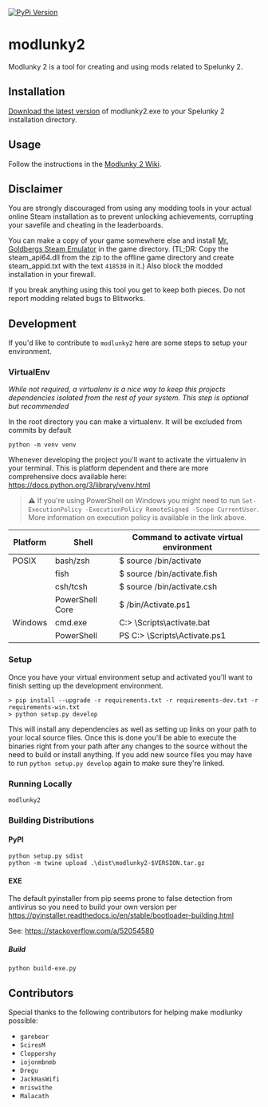 [![PyPi Version](https://img.shields.io/pypi/v/modlunky2.svg)](https://pypi.python.org/pypi/modlunky2/)

# modlunky2

Modlunky 2 is a tool for creating and using mods related to Spelunky 2.

## Installation

[Download the latest version](https://github.com/spelunky-fyi/modlunky2/releases) of modlunky2.exe to your Spelunky 2 installation directory.

## Usage

Follow the instructions in the [Modlunky 2 Wiki](https://github.com/spelunky-fyi/modlunky2/wiki).

## Disclaimer
You are strongly discouraged from using any modding tools in your actual online Steam installation as to prevent unlocking achievements, corrupting your savefile and cheating in the leaderboards.

You can make a copy of your game somewhere else and install [Mr. Goldbergs Steam Emulator](https://gitlab.com/Mr_Goldberg/goldberg_emulator/-/releases) in the game directory. (TL;DR: Copy the steam_api64.dll from the zip to the offline game directory and create steam_appid.txt with the text `418530` in it.) Also block the modded installation in your firewall.

If you break anything using this tool you get to keep both pieces. Do not report modding related bugs to Blitworks.

## Development

If you'd like to contribute to `modlunky2` here are some steps to setup your environment.

### VirtualEnv

*While not required, a virtualenv is a nice way to keep this projects dependencies isolated from the rest of your system. This step is optional but recommended*

In the root directory you can make a virtualenv. It will be excluded from commits by default

```console
python -m venv venv
```
Whenever developing the project you'll want to activate the virtualenv in your terminal. This is platform dependent and there are more comprehensive docs available here: https://docs.python.org/3/library/venv.html

> :warning: If you're using PowerShell on Windows you might need to run `Set-ExecutionPolicy -ExecutionPolicy RemoteSigned -Scope CurrentUser`. More information on execution policy is available in the link above.

| Platform | Shell           | Command to activate virtual environment |
|----------|-----------------|-----------------------------------------|
| POSIX    | bash/zsh        | $ source <venv>/bin/activate            |
|          | fish            | $ source <venv>/bin/activate.fish       |
|          | csh/tcsh        | $ source <venv>/bin/activate.csh        |
|          | PowerShell Core | $ <venv>/bin/Activate.ps1               |
| Windows  | cmd.exe         | C:\> <venv>\Scripts\activate.bat        |
|          | PowerShell      | PS C:\> <venv>\Scripts\Activate.ps1     |


### Setup

Once you have your virtual environment setup and activated you'll want to finish setting up the development environment.

```console
> pip install --upgrade -r requirements.txt -r requirements-dev.txt -r requirements-win.txt
> python setup.py develop
```

This will install any dependencies as well as setting up links on your path to your local source files. Once this is done
you'll be able to execute the binaries right from your path after any changes to the source without the need to build or
install anything. If you add new source files you may have to run `python setup.py develop` again to make sure they're linked.

### Running Locally

```
modlunky2
```

### Building Distributions

#### PyPI
```
python setup.py sdist
python -m twine upload .\dist\modlunky2-$VERSION.tar.gz
```

#### EXE

The default pyinstaller from pip seems prone to false detection from antivirus
so you need to build your own version per https://pyinstaller.readthedocs.io/en/stable/bootloader-building.html

See: https://stackoverflow.com/a/52054580

##### Build
```
python build-exe.py
```

## Contributors

Special thanks to the following contributors for helping make modlunky possible:

* `garebear`
* `SciresM`
* `Cloppershy`
* `iojonmbnmb`
* `Dregu`
* `JackHasWifi`
* `mriswithe`
* `Malacath`